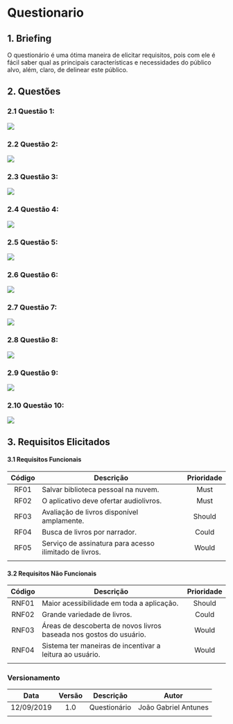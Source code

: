 # Questionario
## 1. Briefing 
O questionário é uma ótima maneira de elicitar requisitos, pois com ele é fácil saber qual as principais características e necessidades do público alvo, além, claro, de delinear este público.

## 2. Questões
### 2.1 Questão 1:
![](https://github.com/Requisitos-de-Software/2019.2-Audible/blob/master/Elicitação%20e%20Priorização/QPrints/Q1.png?raw=true)

### 2.2 Questão 2:
![](https://github.com/Requisitos-de-Software/2019.2-Audible/blob/master/Elicitação%20e%20Priorização/QPrints/Q2.png?raw=true)

### 2.3 Questão 3:
![](https://github.com/Requisitos-de-Software/2019.2-Audible/blob/master/Elicitação%20e%20Priorização/QPrints/Q3.png?raw=true)

### 2.4 Questão 4:
![](https://github.com/Requisitos-de-Software/2019.2-Audible/blob/master/Elicitação%20e%20Priorização/QPrints/Q4.png?raw=true)

### 2.5 Questão 5:
![](https://github.com/Requisitos-de-Software/2019.2-Audible/blob/master/Elicitação%20e%20Priorização/QPrints/Q5.png?raw=true)

### 2.6 Questão 6:
![](https://github.com/Requisitos-de-Software/2019.2-Audible/blob/master/Elicitação%20e%20Priorização/QPrints/Q6.png?raw=true)

### 2.7 Questão 7:
![](https://github.com/Requisitos-de-Software/2019.2-Audible/blob/master/Elicitação%20e%20Priorização/QPrints/Q7.png?raw=true)

### 2.8 Questão 8:
![](https://github.com/Requisitos-de-Software/2019.2-Audible/blob/master/Elicitação%20e%20Priorização/QPrints/Q8.png?raw=true)

### 2.9 Questão 9:
![](https://github.com/Requisitos-de-Software/2019.2-Audible/blob/master/Elicitação%20e%20Priorização/QPrints/Q9.png?raw=true)

### 2.10 Questão 10:
![](https://github.com/Requisitos-de-Software/2019.2-Audible/blob/master/Elicitação%20e%20Priorização/QPrints/Q10.png?raw=true)

## 3. Requisitos Elicitados
#### 3.1 Requisitos Funcionais

|Código | Descrição | Prioridade |
| :----: | --------- | :-----------: |
| RF01 | Salvar biblioteca pessoal na nuvem. | Must
RF02 | O aplicativo deve ofertar audiolivros. | Must
RF03 | Avaliação de livros disponível amplamente. | Should
RF04 | Busca de livros por narrador. | Could
RF05 | Serviço de assinatura para acesso ilimitado de livros. | Would
| | |

#### 3.2 Requisitos Não Funcionais

|Código | Descrição | Prioridade |
| :----: | --------- | :-----------: |
| RNF01 | Maior acessibilidade em toda a aplicação. | Should
RNF02 | Grande variedade de livros. | Could
RNF03 | Áreas de descoberta de novos livros baseada nos gostos do usuário. | Would
RNF04 | Sistema ter maneiras de incentivar a leitura ao usuário. | Would
| | | 

### Versionamento
| Data | Versão | Descrição | Autor |
| :--: | :---:  | --------- | :---: |
| 12/09/2019 | 1.0 | Questionário | João Gabriel Antunes |
| | |